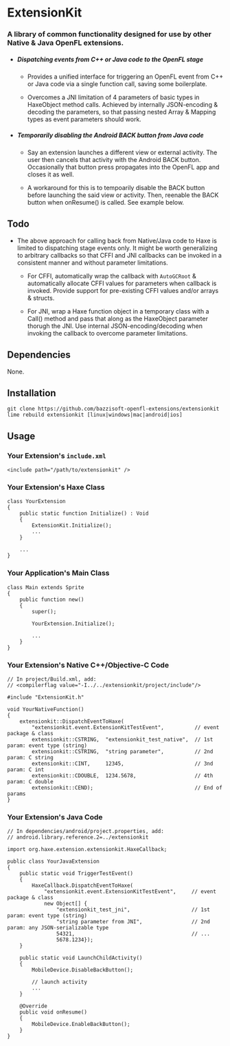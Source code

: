 ExtensionKit
============

### A library of common functionality designed for use by other Native & Java OpenFL extensions. 

- ##### Dispatching events from C++ or Java code to the OpenFL stage

    - Provides a unified interface for triggering an OpenFL event from 
    C++ or Java code via a single function call, saving some boilerplate.

    - Overcomes a JNI limitation of 4 parameters of basic types in HaxeObject method calls. Achieved by internally JSON-encoding & decoding the parameters, so that passing nested Array & Mapping types as event parameters should work.


- ##### Temporarily disabling the Android BACK button from Java code

    - Say an extension launches a different view or external activity. The user then
    cancels that activity with the Android BACK button. Occasionally that button press propagates
    into the OpenFL app and closes it as well.

    - A workaround for this is to tempoarily disable the BACK button before launching the said view or activity. Then, reenable the BACK button when onResume() is called. See example below.


Todo
----

- The above approach for calling back from Native/Java code to Haxe is limited to dispatching stage events only. It might be worth generalizing to arbitrary callbacks so that CFFI and JNI callbacks can be invoked in a consistent manner and without parameter limitations.

    - For CFFI, automatically wrap the callback with `AutoGCRoot` & automatically allocate CFFI values for parameters when callback is invoked. Provide support for pre-existing CFFI values and/or arrays & structs.

    - For JNI, wrap a Haxe function object in a temporary class with a Call() method and pass that along
    as the HaxeObject parameter thorugh the JNI. Use internal JSON-encoding/decoding when invoking the callback
    to overcome parameter limitations. 


Dependencies
------------
None.


Installation
------------

    git clone https://github.com/bazzisoft-openfl-extensions/extensionkit
    lime rebuild extensionkit [linux|windows|mac|android|ios]


Usage
-----

### Your Extension's `include.xml`

    <include path="/path/to/extensionkit" />


### Your Extension's Haxe Class
    
    class YourExtension
    {
        public static function Initialize() : Void
        {
            ExtensionKit.Initialize();
            ...
        }

        ...
    }


### Your Application's Main Class

    class Main extends Sprite
    {
    	public function new()
        {
    		super();
    
            YourExtension.Initialize();

            ...
        }
    }


### Your Extension's Native C++/Objective-C Code

    // In project/Build.xml, add:
    // <compilerflag value="-I../../extensionkit/project/include"/>

    #include "ExtensionKit.h"

    void YourNativeFunction()
    {
        extensionkit::DispatchEventToHaxe(
            "extensionkit.event.ExtensionKitTestEvent",          // event package & class 
            extensionkit::CSTRING,  "extensionkit_test_native",  // 1st param: event type (string)
            extensionkit::CSTRING,  "string parameter",          // 2nd param: C string
            extensionkit::CINT,     12345,                       // 3nd param: C int
            extensionkit::CDOUBLE,  1234.5678,                   // 4th param: C double
            extensionkit::CEND);                                 // End of params
    }


### Your Extension's Java Code

    // In dependencies/android/project.properties, add:
    // android.library.reference.2=../extensionkit

    import org.haxe.extension.extensionkit.HaxeCallback;

    public class YourJavaExtension
    {
        public static void TriggerTestEvent()
        {
            HaxeCallback.DispatchEventToHaxe(
                "extensionkit.event.ExtensionKitTestEvent",     // event package & class 
                new Object[] {
                    "extensionkit_test_jni",                    // 1st param: event type (string)
                    "string parameter from JNI",                // 2nd param: any JSON-serializable type
                    54321,                                      // ...
                    5678.1234});            
        }

        public static void LaunchChildActivity()
        {
            MobileDevice.DisableBackButton();

            // launch activity
            ...
        }

        @Override
        public void onResume()
        {
            MobileDevice.EnableBackButton();
        }     
    }